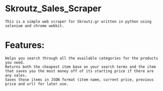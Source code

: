 # Skroutz_Sales_Scraper
    This is a simple web scraper for Skroutz.gr written in python using selenium and chrome webkit.

# Features:
    Helps you search through all the available categories for the products you need.  
    Returns both the cheapest item base on your search terms and the item that saves you the most money off of its starting price if there are any sales.
    Saves those items in JSON format (item name, current price, previous price and url) for later use.

